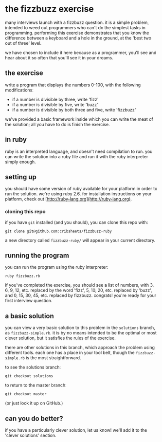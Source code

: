 # the fizzbuzz exercise

many interviews launch with a fizzbuzz question. it
is a simple problem, intended to weed out programmers
who can't do the simplest tasks in programming.
performing this exercise demonstrates that you know
the difference between a keyboard and a hole in
the ground, at the 'best two out of three' level.

we have chosen to include it here because as a programmer,
you'll see and hear about it so often that you'll see
it in your dreams.

## the exercise

write a program that displays the numbers 0-100, with
the following modifications:

* if a number is divisible by three, write 'fizz'
* if a number is divisible by five, write 'buzz'
* if a number is divisible by both three and five, write 'fizzbuzz'

we've provided a basic framework inside which you can
write the meat of the solution; all you have to do is
finish the exercise.

## in ruby

ruby is an interpreted language, and doesn't need compilation
to run. you can write the solution into a ruby file and
run it with the ruby interpreter simply enough.

## setting up

you should have some version of ruby available for your
platform in order to run the solution. we're using ruby 2.6.
for installation instructions on your platform, check out 
[http://ruby-lang.org](http://ruby-lang.org).

### cloning this repo

if you have `git` installed (and you should), you can clone
this repo with:

`git clone git@github.com:cribsheets/fizzbuzz-ruby`

a new directory called `fizzbuzz-ruby/` will appear in your
current directory.

## running the program

you can run the program using the ruby interpreter:

`ruby fizzbuzz.rb`

if you've completed the exercise, you should see a list
of numbers, with 3, 6, 9, 12, etc. replaced by the word 'fizz',
5, 10, 20, etc. replaced by 'buzz', and 0, 15, 30, 45, etc.
replaced by fizzbuzz. congrats! you're ready for your first
interview question.

## a basic solution

you can view a very basic solution to this problem in the
`solutions` branch, as `fizzbuzz-simple.rb`. it is by no means
intended to be the optimal or most clever solution, but it
satisfies the rules of the exercise.

there are other solutions in this branch, which approach
the problem using different tools. each one has a place
in your tool belt, though the `fizzbuzz-simple.rb` is the
most straightforward.

to see the solutions branch:

`git checkout solutions`

to return to the master branch:

`git checkout master`

(or just look it up on GitHub.)

## can you do better?

if you have a particularly clever solution, let us know!
we'll add it to the 'clever solutions' section.
